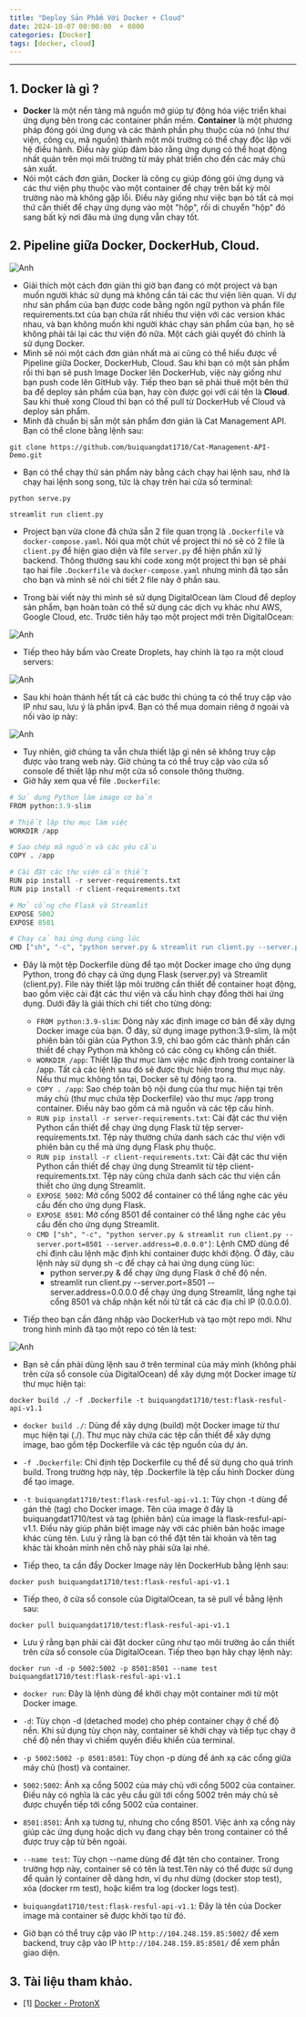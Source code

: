 ```yaml
---
title: "Deploy Sản Phẩm Với Docker + Cloud"
date: 2024-10-07 00:00:00  + 0800
categories: [Docker]
tags: [docker, cloud]
---
```

---

## 1. Docker là gì ?

- **Docker** là một nền tảng mã nguồn mở giúp tự động hóa việc triển khai ứng dụng bên trong các container phần mềm. **Container** là một phương pháp đóng gói ứng dụng và các thành phần phụ thuộc của nó (như thư viện, công cụ, mã nguồn) thành một môi trường có thể chạy độc lập với hệ điều hành. Điều này giúp đảm bảo rằng ứng dụng có thể hoạt động nhất quán trên mọi môi trường từ máy phát triển cho đến các máy chủ sản xuất.
- Nói một cách đơn giản, Docker là công cụ giúp đóng gói ứng dụng và các thư viện phụ thuộc vào một container để chạy trên bất kỳ môi trường nào mà không gặp lỗi. Điều này giống như việc bạn bỏ tất cả mọi thứ cần thiết để chạy ứng dụng vào một "hộp", rồi di chuyển "hộp" đó sang bất kỳ nơi đâu mà ứng dụng vẫn chạy tốt.

## 2. Pipeline giữa Docker, DockerHub, Cloud.

![Anh](./image/Docker.png)

- Giải thích một cách đơn giản thì giờ bạn đang có một project và bạn muốn người khác sử dụng mà không cần tải các thư viện liên quan. Ví dự như sản phẩm của bạn được code bằng ngôn ngữ python và phần file requirements.txt của bạn chứa rất nhiều thư viện với các version khác nhau, và bạn không muốn khi người khác chạy sản phẩm của bạn, họ sẽ không phải tải lại các thư viện đó nữa. Một cách giải quyết đó chính là sử dụng Docker.
- Mình sẽ nói một cách đơn giản nhất mà ai cũng có thể hiểu được về Pipeline giữa Docker, DockerHub, Cloud. Sau khi bạn có một sản phẩm rồi thì bạn sẽ push Image Docker lên DockerHub, việc này giống như bạn push code lên GitHub vậy. Tiếp theo bạn sẽ phải thuê một bên thứ ba để deploy sản phầm của bạn, hay còn được gọi với cái tên là **Cloud**. Sau khi thuê xong Cloud thì bạn có thể pull từ DockerHub về Cloud và deploy sản phẩm.
- Mình đã chuẩn bị sẵn một sản phẩm đơn giản là Cat Management API. Bạn có thể clone bằng lệnh sau:

`git clone https://github.com/buiquangdat1710/Cat-Management-API-Demo.git`

- Bạn có thể chạy thử sản phẩm này bằng cách chạy hai lệnh sau, nhớ là chạy hai lệnh song song, tức là chạy trên hai cửa số terminal:

`python serve.py`

`streamlit run client.py`

- Project bạn vừa clone đã chứa sẵn 2 file quan trọng là `.Dockerfile` và `docker-compose.yaml`. Nói qua một chút về project thì nó sẽ có 2 file là `client.py` để hiện giao diện và file `server.py` để hiện phần xử lý backend. Thông thường sau khi code xong một project thì bạn sẽ phải tạo hai file `.Dockerfile` và `docker-compose.yaml` nhưng mình đã tạo sẵn cho bạn và mình sẽ nói chi tiết 2 file này ở phần sau.

- Trong bài viết này thì mình sẽ sử dụng DigitalOcean làm Cloud để deploy sản phẩm, bạn hoàn toàn có thể sử dụng các dịch vụ khác như AWS, Google Cloud, etc. Trước tiên hãy tạo một project mới trên DigitalOcean:

![Anh](./image/CreateProject.png)

- Tiếp theo hãy bấm vào Create Droplets, hay chính là tạo ra một cloud servers:

![Anh](./image/Droplets.png)

- Sau khi hoàn thành hết tất cả các bước thì chúng ta có thể truy cập vào IP như sau, lưu ý là phần ipv4. Bạn có thể mua domain riêng ở ngoài và nối vào ip này:

![Anh](./image/IP.png)

- Tuy nhiên, giờ chúng ta vẫn chưa thiết lập gì nên sẽ không truy cập được vào trang web này. Giờ chúng ta có thể truy cập vào cửa sổ console để thiết lập như một cửa sổ console thông thường.
- Giờ hãy xem qua về file `.Dockerfile`:

```python
# Sử dụng Python làm image cơ bản
FROM python:3.9-slim

# Thiết lập thư mục làm việc
WORKDIR /app

# Sao chép mã nguồn và các yêu cầu
COPY . /app

# Cài đặt các thư viện cần thiết
RUN pip install -r server-requirements.txt
RUN pip install -r client-requirements.txt

# Mở cổng cho Flask và Streamlit
EXPOSE 5002
EXPOSE 8501

# Chạy cả hai ứng dụng cùng lúc
CMD ["sh", "-c", "python server.py & streamlit run client.py --server.port=8501 --server.address=0.0.0.0"]

```

- Đây là một tệp Dockerfile dùng để tạo một Docker image cho ứng dụng Python, trong đó chạy cả ứng dụng Flask (server.py) và Streamlit (client.py). File này thiết lập môi trường cần thiết để container hoạt động, bao gồm việc cài đặt các thư viện và cấu hình chạy đồng thời hai ứng dụng. Dưới đây là giải thích chi tiết cho từng dòng:

  - `FROM python:3.9-slim`: Dòng này xác định image cơ bản để xây dựng Docker image của bạn. Ở đây, sử dụng image python:3.9-slim, là một phiên bản tối giản của Python 3.9, chỉ bao gồm các thành phần cần thiết để chạy Python mà không có các công cụ không cần thiết.
  - `WORKDIR /app`: Thiết lập thư mục làm việc mặc định trong container là /app. Tất cả các lệnh sau đó sẽ được thực hiện trong thư mục này. Nếu thư mục không tồn tại, Docker sẽ tự động tạo ra.
  - `COPY . /app`: Sao chép toàn bộ nội dung của thư mục hiện tại trên máy chủ (thư mục chứa tệp Dockerfile) vào thư mục /app trong container. Điều này bao gồm cả mã nguồn và các tệp cấu hình.
  - `RUN pip install -r server-requirements.txt`: Cài đặt các thư viện Python cần thiết để chạy ứng dụng Flask từ tệp server-requirements.txt. Tệp này thường chứa danh sách các thư viện với phiên bản cụ thể mà ứng dụng Flask phụ thuộc.
  - `RUN pip install -r client-requirements.txt`: Cài đặt các thư viện Python cần thiết để chạy ứng dụng Streamlit từ tệp client-requirements.txt. Tệp này cũng chứa danh sách các thư viện cần thiết cho ứng dụng Streamlit.
  - `EXPOSE 5002`: Mở cổng 5002 để container có thể lắng nghe các yêu cầu đến cho ứng dụng Flask.
  - `EXPOSE 8501`: Mở cổng 8501 để container có thể lắng nghe các yêu cầu đến cho ứng dụng Streamlit.
  - `CMD ["sh", "-c", "python server.py & streamlit run client.py --server.port=8501 --server.address=0.0.0.0"]`: Lệnh CMD dùng để chỉ định câu lệnh mặc định khi container được khởi động. Ở đây, câu lệnh này sử dụng sh -c để chạy cả hai ứng dụng cùng lúc:
    - python server.py & để chạy ứng dụng Flask ở chế độ nền.
    - streamlit run client.py --server.port=8501 --server.address=0.0.0.0 để chạy ứng dụng Streamlit, lắng nghe tại cổng 8501 và chấp nhận kết nối từ tất cả các địa chỉ IP (0.0.0.0).

- Tiếp theo bạn cần đăng nhập vào DockerHub và tạo một repo mới. Như trong hình mình đã tạo một repo có tên là test:
  
![Anh](./image/DockerHub.png)

- Bạn sẽ cần phải dùng lệnh sau ở trên terminal của máy mình (không phải trên cửa sổ console của DigitalOcean) dể xây dựng một Docker image từ thư mục hiện tại:

`docker build ./ -f .Dockerfile -t buiquangdat1710/test:flask-resful-api-v1.1`

- `docker build ./`: Dùng để xây dựng (build) một Docker image từ thư mục hiện tại (./). Thư mục này chứa các tệp cần thiết để xây dựng image, bao gồm tệp Dockerfile và các tệp nguồn của dự án.
- `-f .Dockerfile`: Chỉ định tệp Dockerfile cụ thể để sử dụng cho quá trình build. Trong trường hợp này, tệp .Dockerfile là tệp cấu hình Docker dùng để tạo image.
- `-t buiquangdat1710/test:flask-resful-api-v1.1`: Tùy chọn -t dùng để gán thẻ (tag) cho Docker image. Tên của image ở đây là buiquangdat1710/test và tag (phiên bản) của image là flask-resful-api-v1.1. Điều này giúp phân biệt image này với các phiên bản hoặc image khác cùng tên. Lưu ý rằng là bạn có thể đặt tên tài khoản và tên tag khác tài khoản mình nên chỗ này phải sửa lại nhé.

- Tiếp theo, ta cần đẩy Docker Image này lên DockerHub bằng lệnh sau:

`docker push buiquangdat1710/test:flask-resful-api-v1.1`

- Tiếp theo, ở cửa sổ console của DigitalOcean, ta sẽ pull về bằng lệnh sau:

`docker pull buiquangdat1710/test:flask-resful-api-v1.1`

- Lưu ý rằng bạn phải cài đặt docker cũng như tạo môi trường ảo cần thiết trên cửa sổ console của DigitalOcean. Tiếp theo bạn hãy chạy lệnh này:

`docker run -d -p 5002:5002 -p 8501:8501 --name test buiquangdat1710/test:flask-resful-api-v1.1`

- `docker run`: Đây là lệnh dùng để khởi chạy một container mới từ một Docker image.
- `-d`: Tùy chọn -d (detached mode) cho phép container chạy ở chế độ nền. Khi sử dụng tùy chọn này, container sẽ khởi chạy và tiếp tục chạy ở chế độ nền thay vì chiếm quyền điều khiển của terminal.
- `-p 5002:5002 -p 8501:8501`: Tùy chọn -p dùng để ánh xạ các cổng giữa máy chủ (host) và container.
- `5002:5002`: Ánh xạ cổng 5002 của máy chủ với cổng 5002 của container. Điều này có nghĩa là các yêu cầu gửi tới cổng 5002 trên máy chủ sẽ được chuyển tiếp tới cổng 5002 của container.
- `8501:8501`: Ánh xạ tương tự, nhưng cho cổng 8501. Việc ánh xạ cổng này giúp các ứng dụng hoặc dịch vụ đang chạy bên trong container có thể được truy cập từ bên ngoài.
- `--name test`: Tùy chọn --name dùng để đặt tên cho container. Trong trường hợp này, container sẽ có tên là test.Tên này có thể được sử dụng để quản lý container dễ dàng hơn, ví dụ như dừng (docker stop test), xóa (docker rm test), hoặc kiểm tra log (docker logs test).
- `buiquangdat1710/test:flask-resful-api-v1.1`: Đây là tên của Docker image mà container sẽ được khởi tạo từ đó.

- Giờ bạn có thể truy cập vào IP `http://104.248.159.85:5002/` để xem backend, truy cập vào IP `http://104.248.159.85:8501/` để xem phần giao diện.

## 3. Tài liệu tham khảo.
- [1] [Docker - ProtonX](https://protonx.io/courses/66e7b29476c94100195c25cd/topics/66f0dd6e76c941001963e0fb)


